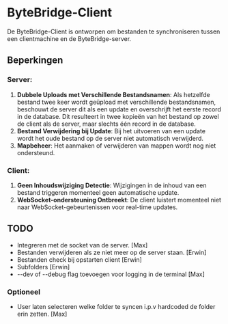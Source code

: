 # ByteBridge-Client
De ByteBridge-Client is ontworpen om bestanden te synchroniseren tussen een clientmachine en de ByteBridge-server.

## Beperkingen

### Server:
1. **Dubbele Uploads met Verschillende Bestandsnamen**: Als hetzelfde bestand twee keer wordt geüpload met verschillende bestandsnamen, beschouwt de server dit als een update en overschrijft het eerste record in de database. Dit resulteert in twee kopieën van het bestand op zowel de client als de server, maar slechts één record in de database.
2. **Bestand Verwijdering bij Update**: Bij het uitvoeren van een update wordt het oude bestand op de server niet automatisch verwijderd.
3. **Mapbeheer**: Het aanmaken of verwijderen van mappen wordt nog niet ondersteund.

### Client:
1. **Geen Inhoudswijziging Detectie**: Wijzigingen in de inhoud van een bestand triggeren momenteel geen automatische update.
2. **WebSocket-ondersteuning Ontbreekt**: De client luistert momenteel niet naar WebSocket-gebeurtenissen voor real-time updates.


## TODO

- Integreren met de socket van de server. [Max]
- Bestanden verwijderen als ze niet meer op de server staan. [Erwin]
- Bestanden check bij opstarten client [Erwin]
- Subfolders [Erwin]
- --dev of --debug flag toevoegen voor logging in de terminal [Max]

### Optioneel

- User laten selecteren welke folder te syncen i.p.v hardcoded de folder erin zetten. [Max]
